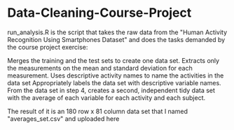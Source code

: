 # Data-Cleaning-Course-Project

 run_analysis.R is the script that takes the raw data from the "Human Activity Recognition Using Smartphones Dataset"
 and does the tasks demanded by the course project exercise:
 
 Merges the training and the test sets to create one data set.
 Extracts only the measurements on the mean and standard deviation for each measurement. 
Uses descriptive activity names to name the activities in the data set
Appropriately labels the data set with descriptive variable names. 
 From the data set in step 4, creates a second, independent tidy data set with the average of each variable 
   for each activity and each subject.

The result of it is an 180 row x 81 column data set that I named "averages_set.csv" and uploaded here


